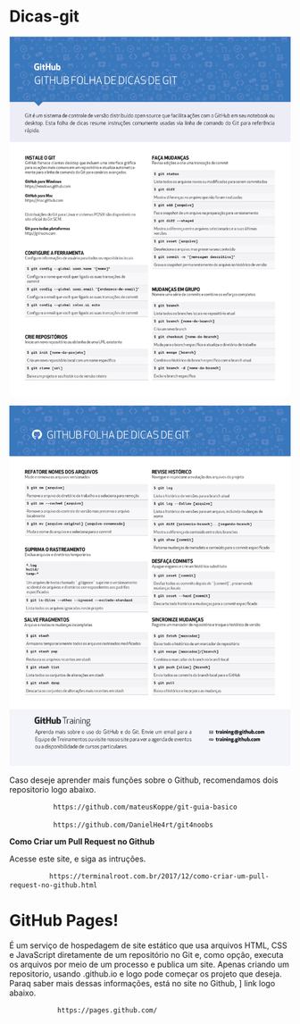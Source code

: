 # Dicas-git



![alt text](https://github.com/CCGIRLS/Dicas-git/blob/master/image/0001.jpg)

![alt text](https://github.com/CCGIRLS/Dicas-git/blob/master/image/0002.jpg)


Caso deseje aprender mais funções sobre o Github, recomendamos dois repositorio logo abaixo.

               https://github.com/mateusKoppe/git-guia-basico

               https://github.com/DanielHe4rt/git4noobs
               

**Como Criar um Pull Request no Github**

Acesse este site, e siga as intruções.

              https://terminalroot.com.br/2017/12/como-criar-um-pull-request-no-github.html
 


# GitHub Pages!

É um serviço de hospedagem de site estático que usa arquivos HTML, CSS e JavaScript diretamente de um repositório no 
Git e, como opção, executa os arquivos por meio de um processo e publica um site. Apenas criando um repositorio, usando <user>.github.io e logo pode começar os projeto que deseja. Paraq saber mais dessas informações, está no site no Github, ]
link logo abaixo.
  
                https://pages.github.com/
                

  


